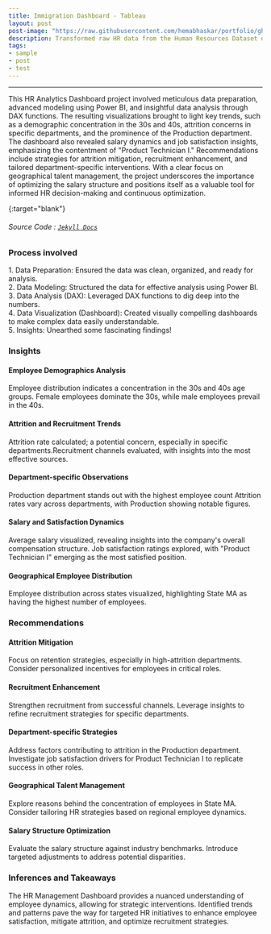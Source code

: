 ```yaml
---
title: Immigration Dashboard - Tableau
layout: post
post-image: "https://raw.githubusercontent.com/hemabhaskar/portfolio/gh-pages/assets/images/Sankey.png"
description: Transformed raw HR data from the Human Resources Dataset on Kaggle into a comprehensive HR Management Dashboard using Power BI. This project involved data cleaning, visualization creation, and deriving meaningful insights to empower HR decision-makers.
tags:
- sample
- post
- test
---
```


---

This HR Analytics Dashboard project involved meticulous data preparation, advanced modeling using Power BI, and insightful data analysis through DAX functions. The resulting visualizations brought to light key trends, such as a demographic concentration in the 30s and 40s, attrition concerns in specific departments, and the prominence of the Production department. The dashboard also revealed salary dynamics and job satisfaction insights, emphasizing the contentment of "Product Technician I." Recommendations include strategies for attrition mitigation, recruitment enhancement, and tailored department-specific interventions. With a clear focus on geographical talent management, the project underscores the importance of optimizing the salary structure and positions itself as a valuable tool for informed HR decision-making and continuous optimization.

{:target="blank"}
###### Source Code : [`Jekyll Docs`](https://jekyllrb.com/docs/)

### Process involved

1️. Data Preparation: Ensured the data was clean, organized, and ready for analysis.<br>
2️. Data Modeling: Structured the data for effective analysis using Power BI.<br>
3️. Data Analysis (DAX): Leveraged DAX functions to dig deep into the numbers.<br>
4️. Data Visualization (Dashboard): Created visually compelling dashboards to make complex data easily understandable.<br>
5️. Insights: Unearthed some fascinating findings!

### Insights
#### Employee Demographics Analysis
Employee distribution indicates a concentration in the 30s and 40s age groups.
Female employees dominate the 30s, while male employees prevail in the 40s.

#### Attrition and Recruitment Trends
Attrition rate calculated; a potential concern, especially in specific departments.Recruitment channels evaluated, with insights into the most effective sources.
    
#### Department-specific Observations
Production department stands out with the highest employee count
Attrition rates vary across departments, with Production showing notable figures.

#### Salary and Satisfaction Dynamics
Average salary visualized, revealing insights into the company's overall compensation structure.
Job satisfaction ratings explored, with "Product Technician I" emerging as the most satisfied position.

#### Geographical Employee Distribution
Employee distribution across states visualized, highlighting State MA as having the highest number of employees.

### Recommendations
#### Attrition Mitigation
Focus on retention strategies, especially in high-attrition departments.
Consider personalized incentives for employees in critical roles.

#### Recruitment Enhancement
Strengthen recruitment from successful channels.
Leverage insights to refine recruitment strategies for specific departments.

#### Department-specific Strategies
Address factors contributing to attrition in the Production department.
Investigate job satisfaction drivers for Product Technician I to replicate success in other roles.

#### Geographical Talent Management
Explore reasons behind the concentration of employees in State MA.
Consider tailoring HR strategies based on regional employee dynamics.

#### Salary Structure Optimization
Evaluate the salary structure against industry benchmarks.
Introduce targeted adjustments to address potential disparities.

### Inferences and Takeaways
The HR Management Dashboard provides a nuanced understanding of employee dynamics, allowing for strategic interventions. Identified trends and patterns pave the way for targeted HR initiatives to enhance employee satisfaction, mitigate attrition, and optimize recruitment strategies.